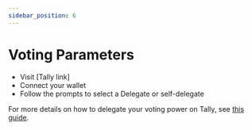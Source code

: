 ```yaml
---
sidebar_position: 6
---
```


# Voting Parameters

* Visit [Tally link]
* Connect your wallet
* Follow the prompts to select a Delegate or self-delegate

For more details on how to delegate your voting power on Tally, see [this guide](https://docs.tally.xyz/knowledge-base/delegations-on-tally/delegating-voting-power).
